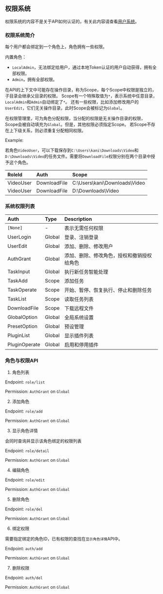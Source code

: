 ## 权限系统

权限系统的内容不是关于API如何认证的，有关此内容请查看[用户系统](user.md)。

### 权限系统简介

每个用户都会绑定到一个角色上，角色拥有一些权限。

内置角色：

* `LocalAdmin`，无法绑定给用户，通过本地Token认证的用户自动获得，拥有全部权限。
* `Admin`，拥有全部权限。

在API的上下文中可能存在操作目录，称为Scope，每个Scope中权限是独立的，子目录会继承父目录的权限。
Scope有一个特殊取值为`*`，表示系统中任意目录，`LocalAdmin`和`Admin`自动绑定了`*`。
还有一些权限，比如添加修改用户的`UserEdit`，它们无关操作目录，此时Scope会被标记为`Global`。

在权限管理里，可为角色分配权限，当分配的权限是无关操作目录的权限，Scope会被自动填充为`Global`。但是，其他权限必须指定Scope。
若Scope不存在上下级关系，则必须重复分配相同权限。

Example:

若角色`VideoUser`，可以下载保存到`C:\Users\kani\Downloads\Video`和`D:\Downloads\Video`的任务文件。需要将`DownloadFile`权限分别在两个目录中授予这个角色。

|RoleId     |Auth          |Scope
|:----------|:-------------|:-----------------------------
| VideoUser | DownloadFile | C:\Users\kani\Downloads\Video
| VideoUser | DownloadFile | D:\Downloads\Video

### 系统权限列表

|Auth          |Type         |Description
|:-------------|:------------|:-----------------------------
|`[None]`      |-            |表示无需任何权限
|UserLogin     |Global       |登录、注销登录
|UserEdit      |Global       |添加、删除、修改用户
|AuthGrant     |Global       |添加、删除、修改角色，授权和撤销授权给角色
|TaskInput     |Global       |执行新任务智能处理
|TaskAdd       |Scope        |添加任务
|TaskOperate   |Scope        |开始、暂停、恢复执行、停止和删除任务
|TaskList      |Scope        |读取任务列表
|DownloadFile  |Scope        |下载远程文件
|GlobalOption  |Global       |全局系统设置
|PresetOption  |Global       |预设管理
|PluginList    |Global       |显示插件列表
|PluginOperate |Global       |启用和停用插件

### 角色与权限API

1. 角色列表

Endpoint: `role/list`

Permission: `AuthGrant` on `Global`

2. 添加角色

Endpoint: `role/add`

Permission: `AuthGrant` on `Global`

3. 显示角色详情

会同时查询并显示该角色绑定的权限列表

Endpoint: `role/detail`

Permission: `AuthGrant` on `Global`

4. 编辑角色

Endpoint: `role/edit`

Permission: `AuthGrant` on `Global`

5. 删除角色

Endpoint: `role/del`

Permission: `AuthGrant` on `Global`

6. 绑定权限

需要指定绑定的角色ID，已有权限的查找在`显示角色详情`API中。

Endpoint: `auth/add`

Permission: `AuthGrant` on `Global`

7. 删除权限

Endpoint: `auth/del`

Permission: `AuthGrant` on `Global`